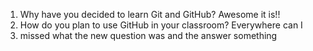 1. Why have you decided to learn Git and GitHub?
Awesome it is!!
2. How do you plan to use GitHub in your classroom?
Everywhere can I
3. missed what the new question was and the answer
something
